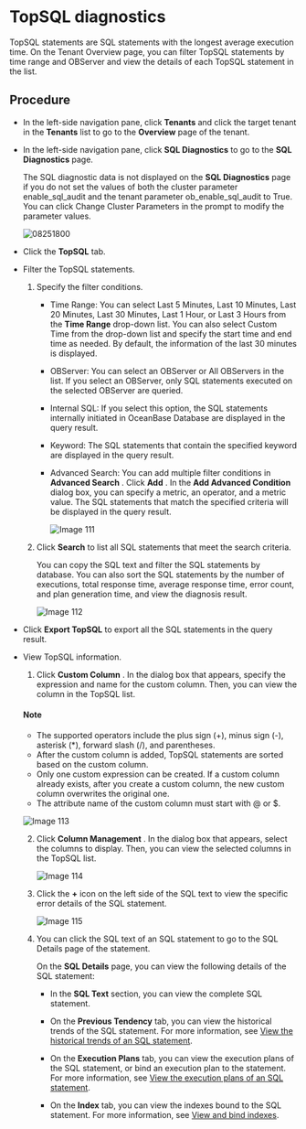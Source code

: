 # TopSQL diagnostics

TopSQL statements are SQL statements with the longest average execution time. On the Tenant Overview page, you can filter TopSQL statements by time range and OBServer and view the details of each TopSQL statement in the list.

## Procedure

* In the left-side navigation pane, click **Tenants** and click the target tenant in the **Tenants** list to go to the **Overview** page of the tenant.

* In the left-side navigation pane, click **SQL Diagnostics** to go to the **SQL Diagnostics** page.

  The SQL diagnostic data is not displayed on the **SQL Diagnostics** page if you do not set the values of both the cluster parameter enable_sql_audit and the tenant parameter ob_enable_sql_audit to True. You can click Change Cluster Parameters in the prompt to modify the parameter values.

  ![08251800](https://help-static-aliyun-doc.aliyuncs.com/assets/img/en-US/8031748461/p312497.png)
  
* Click the **TopSQL** tab.

* Filter the TopSQL statements.

  1. Specify the filter conditions.

     * Time Range: You can select Last 5 Minutes, Last 10 Minutes, Last 20 Minutes, Last 30 Minutes, Last 1 Hour, or Last 3 Hours from the **Time Range** drop-down list. You can also select Custom Time from the drop-down list and specify the start time and end time as needed. By default, the information of the last 30 minutes is displayed.

     * OBServer: You can select an OBServer or All OBServers in the list. If you select an OBServer, only SQL statements executed on the selected OBServer are queried.

     * Internal SQL: If you select this option, the SQL statements internally initiated in OceanBase Database are displayed in the query result.

     * Keyword: The SQL statements that contain the specified keyword are displayed in the query result.

     * Advanced Search: You can add multiple filter conditions in **Advanced Search** . Click **Add** . In the **Add Advanced Condition** dialog box, you can specify a metric, an operator, and a metric value. The SQL statements that match the specified criteria will be displayed in the query result.

       ![Image 111](https://help-static-aliyun-doc.aliyuncs.com/assets/img/en-US/6724633561/p440505.png)

  2. Click **Search** to list all SQL statements that meet the search criteria.

     You can copy the SQL text and filter the SQL statements by database. You can also sort the SQL statements by the number of executions, total response time, average response time, error count, and plan generation time, and view the diagnosis result.

      ![Image 112](https://obbusiness-private.oss-cn-shanghai.aliyuncs.com/doc/img/ocp/topsql2.png)
  
* Click **Export TopSQL** to export all the SQL statements in the query result.

* View TopSQL information.

  1. Click **Custom Column** . In the dialog box that appears, specify the expression and name for the custom column. Then, you can view the column in the TopSQL list.

  <main id="notice" type='explain'>
    <h4>Note</h4>
    <ul>
    <li>The supported operators include the plus sign (+), minus sign (-), asterisk (*), forward slash (/), and parentheses.</li>
    <li>After the custom column is added, TopSQL statements are sorted based on the custom column.</li>
    <li>Only one custom expression can be created. If a custom column already exists, after you create a custom column, the new custom column overwrites the original one.</li>
    <li>The attribute name of the custom column must start with @ or $.</li>
    </ul>
  </main>

     ![Image 113](https://help-static-aliyun-doc.aliyuncs.com/assets/img/en-US/6724633561/p440509.png)

  2. Click **Column Management** . In the dialog box that appears, select the columns to display. Then, you can view the selected columns in the TopSQL list.

     ![Image 114](https://help-static-aliyun-doc.aliyuncs.com/assets/img/en-US/5724633561/p440510.png)

  3. Click the **+** icon on the left side of the SQL text to view the specific error details of the SQL statement.

     ![Image 115](https://obbusiness-private.oss-cn-shanghai.aliyuncs.com/doc/img/ocp/topsql%E8%AF%A6%E6%83%852.png)

  4. You can click the SQL text of an SQL statement to go to the SQL Details page of the statement.

     On the **SQL Details** page, you can view the following details of the SQL statement:

     * In the **SQL Text** section, you can view the complete SQL statement.

     * On the **Previous Tendency** tab, you can view the historical trends of the SQL statement. For more information, see [View the historical trends of an SQL statement](3.view-sql-details.md).

     * On the **Execution Plans** tab, you can view the execution plans of the SQL statement, or bind an execution plan to the statement. For more information, see [View the execution plans of an SQL statement](3.view-sql-details.md).

     * On the **Index** tab, you can view the indexes bound to the SQL statement. For more information, see [View and bind indexes](3.view-sql-details.md).
